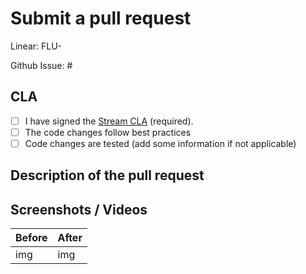 # Submit a pull request
<!--Internal tickets have to be added by Stream devs-->
Linear: FLU-
<!--Optional to add github issue which is solved by this PR-->
Github Issue: #

## CLA

- [ ] I have signed the [Stream CLA](https://docs.google.com/forms/d/e/1FAIpQLScFKsKkAJI7mhCr7K9rEIOpqIDThrWxuvxnwUq2XkHyG154vQ/viewform) (required).
- [ ] The code changes follow best practices
- [ ] Code changes are tested (add some information if not applicable)

## Description of the pull request
<!-- 
Describe how these code changes fix the issue or how the feature works.
Also try to give instructions how this can be tested.
-->

## Screenshots / Videos

<!-- Consider to add screenshots and/or videos to show the effect of the change -->

| Before | After |
| --- | --- |
| img | img |
